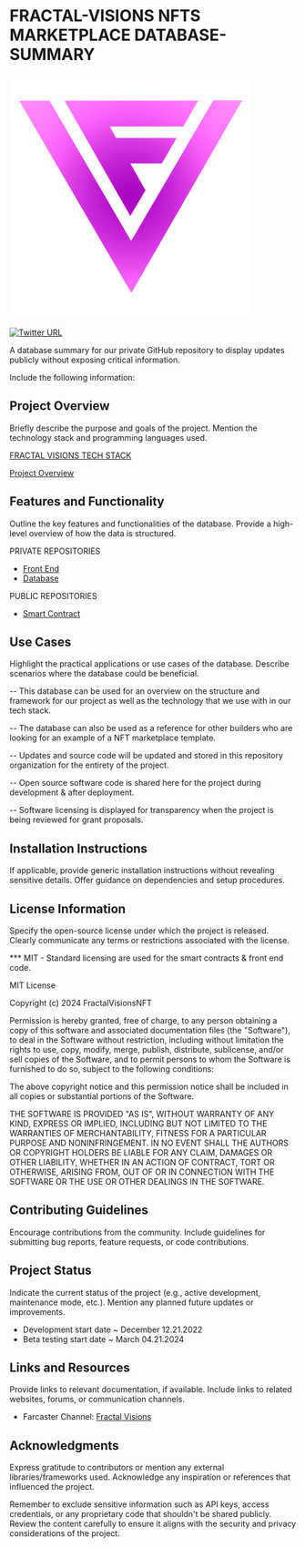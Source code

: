 # FRACTAL-VISIONS NFTS MARKETPLACE DATABASE-SUMMARY

![banner](./public/favicon.png)

[![Twitter URL](https://img.shields.io/badge/Fractal-Visions?style=for-the-badge&logo=x&labelColor=grey&color=%23bb20bc&link=https%3A%2F%2Ftwitter.com%2FFractal_Visions)](https://twitter.com/Fractal_Visions)

A database summary for our private GitHub repository to display updates publicly without exposing critical information.

Include the following information:

## Project Overview

Briefly describe the purpose and goals of the project.
Mention the technology stack and programming languages used.

[FRACTAL VISIONS TECH STACK](https://github.com/FractalVisionz/FractalVisions/blob/main/Tech%20Stack)

[Project Overview](https://github.com/FractalVisionsNFT/Database-Summary/blob/main/project%20overview)

## Features and Functionality

Outline the key features and functionalities of the database.
Provide a high-level overview of how the data is structured.

PRIVATE REPOSITORIES
- [Front End](https://github.com/FractalVisionsNFT/fractal-visions-frontend)
- [Database](https://github.com/FractalVisionsNFT/fractalDb-Kwil)

PUBLIC REPOSITORIES
- [Smart Contract](https://github.com/FractalVisionsNFT/FractalVisionsV3)

## Use Cases

Highlight the practical applications or use cases of the database.
Describe scenarios where the database could be beneficial.

-- This database can be used for an overview on the structure and framework for our project as well as the technology that we use with in our tech stack.

-- The database can also be used as a reference for other builders who are looking for an example of a NFT marketplace template.

-- Updates and source code will be updated and stored in this repository organization for the entirety of the project.

-- Open source software code is shared here for the project during development & after deployment.

-- Software licensing is displayed for transparency when the project is being reviewed for grant proposals.

## Installation Instructions

If applicable, provide generic installation instructions without revealing sensitive details.
Offer guidance on dependencies and setup procedures.

## License Information

Specify the open-source license under which the project is released.
Clearly communicate any terms or restrictions associated with the license.

*** MIT - Standard licensing are used for the smart contracts & front end code.

MIT License

Copyright (c) 2024 FractalVisionsNFT

Permission is hereby granted, free of charge, to any person obtaining a copy
of this software and associated documentation files (the "Software"), to deal
in the Software without restriction, including without limitation the rights
to use, copy, modify, merge, publish, distribute, sublicense, and/or sell
copies of the Software, and to permit persons to whom the Software is
furnished to do so, subject to the following conditions:

The above copyright notice and this permission notice shall be included in all
copies or substantial portions of the Software.

THE SOFTWARE IS PROVIDED "AS IS", WITHOUT WARRANTY OF ANY KIND, EXPRESS OR
IMPLIED, INCLUDING BUT NOT LIMITED TO THE WARRANTIES OF MERCHANTABILITY,
FITNESS FOR A PARTICULAR PURPOSE AND NONINFRINGEMENT. IN NO EVENT SHALL THE
AUTHORS OR COPYRIGHT HOLDERS BE LIABLE FOR ANY CLAIM, DAMAGES OR OTHER
LIABILITY, WHETHER IN AN ACTION OF CONTRACT, TORT OR OTHERWISE, ARISING FROM,
OUT OF OR IN CONNECTION WITH THE SOFTWARE OR THE USE OR OTHER DEALINGS IN THE
SOFTWARE.

## Contributing Guidelines

Encourage contributions from the community.
Include guidelines for submitting bug reports, feature requests, or code contributions.

## Project Status

Indicate the current status of the project (e.g., active development, maintenance mode, etc.).
Mention any planned future updates or improvements.
- Development start date ~ December 12.21.2022
- Beta testing start date ~ March 04.21.2024

## Links and Resources

Provide links to relevant documentation, if available.
Include links to related websites, forums, or communication channels.
- Farcaster Channel: [Fractal Visions](https://warpcast.com/~/channel/fractalvisions)

## Acknowledgments

Express gratitude to contributors or mention any external libraries/frameworks used.
Acknowledge any inspiration or references that influenced the project.

Remember to exclude sensitive information such as API keys, access credentials, or any proprietary code that shouldn't be shared publicly. Review the content carefully to ensure it aligns with the security and privacy considerations of the project.

